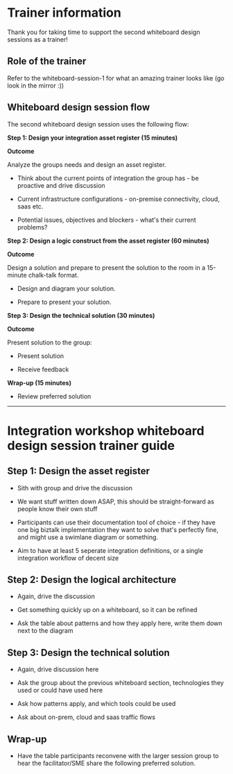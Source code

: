 # Trainer information

Thank you for taking time to support the second whiteboard design sessions as a trainer!

## Role of the trainer

Refer to the whiteboard-session-1 for what an amazing trainer looks like (go look in the mirror :))

## Whiteboard design session flow

The second whiteboard design session uses the following flow:

**Step 1: Design your integration asset register (15 minutes)**

**Outcome**

Analyze the groups needs and design an asset register.

- Think about the current points of integration the group has - be proactive and drive discussion

- Current infrastructure configurations - on-premise connectivity, cloud, saas etc.

- Potential issues, objectives and blockers - what's their current problems?

**Step 2: Design a logic construct from the asset register (60 minutes)**

**Outcome**

Design a solution and prepare to present the solution to the room in a 15-minute chalk-talk format.

- Design and diagram your solution.

- Prepare to present your solution.

**Step 3: Design the technical solution (30 minutes)**

**Outcome**

Present solution to the group:

- Present solution

- Receive feedback

**Wrap-up (15 minutes)**

- Review preferred solution


-----

# Integration workshop whiteboard design session trainer guide

## Step 1: Design the asset register

- Sith with group and drive the discussion

- We want stuff written down ASAP, this should be straight-forward as people know their own stuff

- Participants can use their documentation tool of choice - if they have one big biztalk implementation they want to solve that's perfectly fine, and might use a swimlane diagram or something.

- Aim to have at least 5 seperate integration definitions, or a single integration workflow of decent size

## Step 2: Design the logical architecture

- Again, drive the discussion

- Get something quickly up on a whiteboard, so it can be refined

- Ask the table about patterns and how they apply here, write them down next to the diagram

## Step 3: Design the technical solution

- Again, drive discussion here

- Ask the group about the previous whiteboard section, technologies they used or could have used here

- Ask how patterns apply, and which tools could be used

- Ask about on-prem, cloud and saas traffic flows

## Wrap-up

- Have the table participants reconvene with the larger session group to hear the facilitator/SME share the following preferred solution.